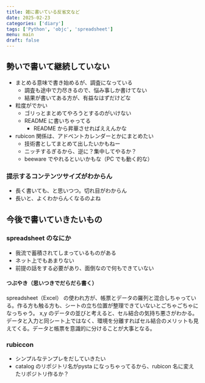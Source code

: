 ```yaml
---
title: 雑に書いている反省文など
date: 2025-02-23
categories: ['diary']
tags: ['Python', 'objc', 'spreadsheet']
menu: main
draft: false
---
```


## 勢いで書いて継続していない

- まとめる意味で書き始めるが、調査になっている
  - 調査も途中で力尽きるので、悩み事しか書けてない
  - 結果が書いてある方が、有益なはずだけどな
- 粒度がでかい
  - ゴリっとまとめてやろうとするのがいけない
  - README に書いちゃってる
    - README から昇華させればええんかな
- rubicon 関係は、アドベントカレンダーとかにまとめたい
  - 技術書としてまとめて出したいかもねー
  - ニッチするぎるから、逆に？集中してやるか？
  - beeware でやれるといいかもな（PC でも動く的な）


### 提示するコンテンツサイズがわからん

- 長く書いても、と思いつつ。切れ目がわからん
- 長いと、よくわからんくなるのよね


## 今後で書いていきたいもの

### spreadsheet のなにか

- 我流で蓄積されてしまっているものがある
- ネット上でもあまりない
- 前提の話をする必要があり、面倒なので何もできていない

#### つぶやき（思いつきでだらだら書く）

spreadsheet（Excel） の使われ方が、帳票とデータの羅列と混合しちゃっている。作る方も触る方も、シートの立ち位置が整理できていないとごちゃごちゃになっちゃう。
x,y のデータの並びと考えると、セル結合の気持ち悪さがわかる。
データと入力と同シート上ではなく、環境を分離すればセル結合のメリットも見えてくる。データと帳票を意識的に分けることが大事となる。



### rubiccon

- シンプルなテンプレをだしていきたい
- catalog のリポジトリ名がpysta になっちゃってるから、rubicon 名に変えたリポジトリ作るか？



